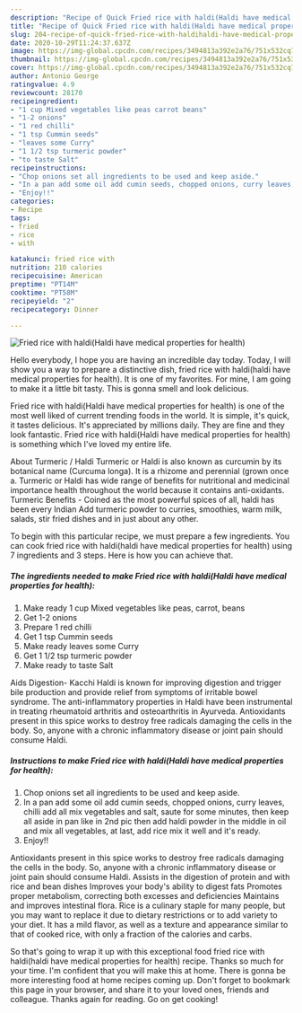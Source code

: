 ```yaml
---
description: "Recipe of Quick Fried rice with haldi(Haldi have medical properties for health)"
title: "Recipe of Quick Fried rice with haldi(Haldi have medical properties for health)"
slug: 204-recipe-of-quick-fried-rice-with-haldihaldi-have-medical-properties-for-health
date: 2020-10-29T11:24:37.637Z
image: https://img-global.cpcdn.com/recipes/3494813a392e2a76/751x532cq70/fried-rice-with-haldihaldi-have-medical-properties-for-health-recipe-main-photo.jpg
thumbnail: https://img-global.cpcdn.com/recipes/3494813a392e2a76/751x532cq70/fried-rice-with-haldihaldi-have-medical-properties-for-health-recipe-main-photo.jpg
cover: https://img-global.cpcdn.com/recipes/3494813a392e2a76/751x532cq70/fried-rice-with-haldihaldi-have-medical-properties-for-health-recipe-main-photo.jpg
author: Antonio George
ratingvalue: 4.9
reviewcount: 28170
recipeingredient:
- "1 cup Mixed vegetables like peas carrot beans"
- "1-2 onions"
- "1 red chilli"
- "1 tsp Cummin seeds"
- "leaves some Curry"
- "1 1/2 tsp turmeric powder"
- "to taste Salt"
recipeinstructions:
- "Chop onions set all ingredients to be used and keep aside."
- "In a pan add some oil add cumin seeds, chopped onions, curry leaves, chilli add all mix vegetables and salt, saute for some minutes, then keep all aside in pan like in 2nd pic then add haldi powder in the middle in oil and mix all vegetables, at last, add rice mix it well and it&#39;s ready."
- "Enjoy!!"
categories:
- Recipe
tags:
- fried
- rice
- with

katakunci: fried rice with 
nutrition: 210 calories
recipecuisine: American
preptime: "PT14M"
cooktime: "PT58M"
recipeyield: "2"
recipecategory: Dinner

---
```



![Fried rice with haldi(Haldi have medical properties for health)](https://img-global.cpcdn.com/recipes/3494813a392e2a76/751x532cq70/fried-rice-with-haldihaldi-have-medical-properties-for-health-recipe-main-photo.jpg)

Hello everybody, I hope you are having an incredible day today. Today, I will show you a way to prepare a distinctive dish, fried rice with haldi(haldi have medical properties for health). It is one of my favorites. For mine, I am going to make it a little bit tasty. This is gonna smell and look delicious.

Fried rice with haldi(Haldi have medical properties for health) is one of the most well liked of current trending foods in the world. It is simple, it's quick, it tastes delicious. It's appreciated by millions daily. They are fine and they look fantastic. Fried rice with haldi(Haldi have medical properties for health) is something which I've loved my entire life.

About Turmeric / Haldi Turmeric or Haldi is also known as curcumin by its botanical name (Curcuma longa). It is a rhizome and perennial (grown once a. Turmeric or Haldi has wide range of benefits for nutritional and medicinal importance health throughout the world because it contains anti-oxidants. Turmeric Benefits - Coined as the most powerful spices of all, haldi has been every Indian Add turmeric powder to curries, smoothies, warm milk, salads, stir fried dishes and in just about any other.


To begin with this particular recipe, we must prepare a few ingredients. You can cook fried rice with haldi(haldi have medical properties for health) using 7 ingredients and 3 steps. Here is how you can achieve that.

<!--inarticleads1-->

##### The ingredients needed to make Fried rice with haldi(Haldi have medical properties for health):

1. Make ready 1 cup Mixed vegetables like peas, carrot, beans
1. Get 1-2 onions
1. Prepare 1 red chilli
1. Get 1 tsp Cummin seeds
1. Make ready leaves some Curry
1. Get 1 1/2 tsp turmeric powder
1. Make ready to taste Salt


Aids Digestion- Kacchi Haldi is known for improving digestion and trigger bile production and provide relief from symptoms of irritable bowel syndrome. The anti-inflammatory properties in Haldi have been instrumental in treating rheumatoid arthritis and osteoarthritis in Ayurveda. Antioxidants present in this spice works to destroy free radicals damaging the cells in the body. So, anyone with a chronic inflammatory disease or joint pain should consume Haldi. 

<!--inarticleads2-->

##### Instructions to make Fried rice with haldi(Haldi have medical properties for health):

1. Chop onions set all ingredients to be used and keep aside.
1. In a pan add some oil add cumin seeds, chopped onions, curry leaves, chilli add all mix vegetables and salt, saute for some minutes, then keep all aside in pan like in 2nd pic then add haldi powder in the middle in oil and mix all vegetables, at last, add rice mix it well and it&#39;s ready.
1. Enjoy!!


Antioxidants present in this spice works to destroy free radicals damaging the cells in the body. So, anyone with a chronic inflammatory disease or joint pain should consume Haldi. Assists in the digestion of protein and with rice and bean dishes Improves your body&#39;s ability to digest fats Promotes proper metabolism, correcting both excesses and deficiencies Maintains and improves intestinal flora. Rice is a culinary staple for many people, but you may want to replace it due to dietary restrictions or to add variety to your diet. It has a mild flavor, as well as a texture and appearance similar to that of cooked rice, with only a fraction of the calories and carbs. 

So that's going to wrap it up with this exceptional food fried rice with haldi(haldi have medical properties for health) recipe. Thanks so much for your time. I'm confident that you will make this at home. There is gonna be more interesting food at home recipes coming up. Don't forget to bookmark this page in your browser, and share it to your loved ones, friends and colleague. Thanks again for reading. Go on get cooking!
